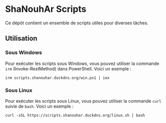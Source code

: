 # ShaNouhAr Scripts

Ce dépôt contient un ensemble de scripts utiles pour diverses tâches.

## Utilisation

### Sous Windows

Pour exécuter les scripts sous Windows, vous pouvez utiliser la commande `irm` (Invoke-RestMethod) dans PowerShell. Voici un exemple :

```
irm scripts.shanouhar.duckdns.org/win.ps1 | iex
```

### Sous Linux

Pour exécuter les scripts sous Linux, vous pouvez utiliser la commande `curl` suivie de `bash`. Voici un exemple :

```
curl -sSL https://scripts.shanouhar.duckdns.org/linux.sh | bash
```
